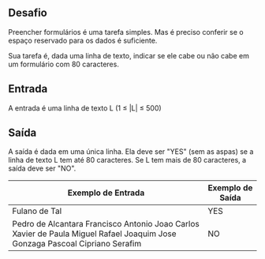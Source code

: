 ## Desafio

Preencher formulários é uma tarefa simples. Mas é preciso conferir se o espaço reservado para os dados é suficiente.

Sua tarefa é, dada uma linha de texto, indicar se ele cabe ou não cabe em um formulário com 80 caracteres.

## Entrada

A entrada é uma linha de texto L (1 ≤ |L| ≤ 500)

## Saída

A saída é dada em uma única linha. Ela deve ser "YES" (sem as aspas) se a linha de texto L tem até 80 caracteres. Se L tem mais de 80 caracteres, a saída deve ser "NO".

| Exemplo de Entrada | Exemplo de Saída|
| ---|--- |
| Fulano de Tal | YES |
| Pedro de Alcantara Francisco Antonio Joao Carlos Xavier de Paula Miguel Rafael Joaquim Jose Gonzaga Pascoal Cipriano Serafim | NO |

